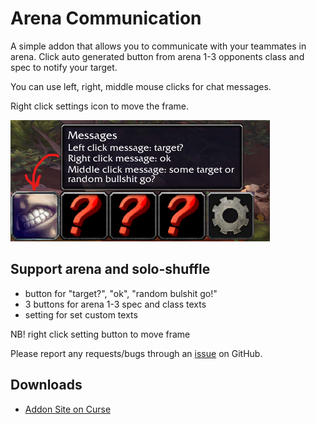 # Arena Communication

A simple addon that allows you to communicate with your teammates in arena. Click auto generated button from arena 1-3 opponents class and spec to notify your target.

You can use left, right, middle mouse clicks for chat messages.

Right click settings icon to move the frame.

![Screenshot](https://github.com/HexNeo/ArenaComm/blob/main/screenshots/1.png)

## Support arena and solo-shuffle

- button for "target?", "ok", "random bulshit go!"
- 3 buttons for arena 1-3 spec and class texts
- setting for set custom texts

NB! right click setting button to move frame

Please report any requests/bugs through an [issue](https://github.com/hexneo/ArenaComm/issues/new) on GitHub.

## Downloads

- [Addon Site on Curse](https://www.curseforge.com/wow/addons/arena-communication)